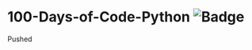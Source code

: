 # 100-Days-of-Code-Python  ![Badge](https://visitor-counter-badge.vercel.app/api/Soumya048/100-Days-of-Code-Python/)

Pushed 
